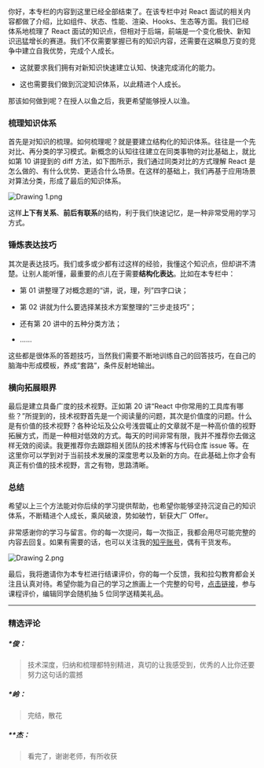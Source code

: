 <p data-nodeid="42766">你好，本专栏的内容到这里已经全部结束了。在该专栏中对 React 面试的相关内容都做了介绍，比如组件、状态、性能、渲染、Hooks、生态等方面。我们已经体系地梳理了 React 面试的知识点，但相对于后端，前端是一个变化极快、新知识迅猛增长的赛道。我们不仅需要掌握已有的知识内容，还需要在这瞬息万变的竞争中建立自我优势，完成个人成长。</p>
<ul data-nodeid="42767">
<li data-nodeid="42768">
<p data-nodeid="42769">这就要求我们拥有对新知识快速建立认知、快速完成消化的能力。</p>
</li>
<li data-nodeid="42770">
<p data-nodeid="42771">这也需要我们做到沉淀知识体系，以此精进个人成长。</p>
</li>
</ul>
<p data-nodeid="42772">那该如何做到呢？在授人以鱼之后，我更希望能够授人以渔。</p>
<h3 data-nodeid="43786" class="">梳理知识体系</h3>




<p data-nodeid="42774">首先是对知识的梳理。如何梳理呢？就是要建立结构化的知识体系。往往是一个先对比、再分类的学习模式。新概念的认知往往建立在同类事物的对比基础上，就比如第 10 讲提到的 diff 方法，如下图所示，我们通过同类对比的方式理解 React 是怎么做的、有什么优势、更适合什么场景。在这样的基础上，我们再基于应用场景对算法分类，形成了最后的知识体系。</p>
<p data-nodeid="43966" class=""><img src="https://s0.lgstatic.com/i/image6/M01/02/33/Cgp9HWAdApCAMNPTAADBuLwQEWc733.png" alt="Drawing 1.png" data-nodeid="43969"></p>


<p data-nodeid="42777">这样<strong data-nodeid="42822">上下有关系</strong>、<strong data-nodeid="42823">前后有联系</strong>的结构，利于我们快速记忆，是一种非常受用的学习方式。</p>
<h3 data-nodeid="44653" class="">锤炼表达技巧</h3>




<p data-nodeid="42779">其次是表达技巧。我们或多或少都有过这样的经验，我懂这个知识点，但却讲不清楚。让别人能听懂，最重要的点儿在于需要<strong data-nodeid="42833">结构化表达</strong>。比如在本专栏中：</p>
<ul data-nodeid="42780">
<li data-nodeid="42781">
<p data-nodeid="42782">第 01 讲整理了对概念题的“讲，说，理，列”四字口诀；</p>
</li>
<li data-nodeid="42783">
<p data-nodeid="42784">第 02 讲就为什么要选择某技术方案整理的“三步走技巧”；</p>
</li>
<li data-nodeid="42785">
<p data-nodeid="42786">还有第 20 讲中的五种分类方法；</p>
</li>
<li data-nodeid="42787">
<p data-nodeid="42788">……</p>
</li>
</ul>
<p data-nodeid="42789">这些都是很体系的答题技巧，当然我们需要不断地训练自己的回答技巧，在自己的脑海中形成模板，养成“套路”，条件反射地输出。</p>
<h3 data-nodeid="45314" class="">横向拓展眼界</h3>




<p data-nodeid="42791">最后是建立具备广度的技术视野。正如第 20 讲“React 中你常用的工具库有哪些？”所提到的，技术视野首先是一个阅读量的问题，其次是价值度的问题。什么是有价值的技术视野？各种论坛及公众号浅尝辄止的文章就不是一种高价值的视野拓展方式，而是一种相对低效的方式。每天的时间非常有限，我并不推荐你去做这样无效的阅读。我更推荐你去跟踪相关团队的技术博客与代码仓库 issue 等。在这里你可以学到对于当前技术发展的深度思考以及新的方向。在此基础上你才会有真正有价值的技术视野，言之有物，思路清晰。</p>
<h3 data-nodeid="42792">总结</h3>
<p data-nodeid="42793">希望以上三个方法能对你后续的学习提供帮助，也希望你能够坚持沉淀自己的知识体系，不断精进个人成长，乘风破浪，势如破竹，斩获大厂 Offer。</p>
<p data-nodeid="42794">非常感谢你的学习与留言。你的每一次提问，每一次指正，我都会用尽可能完整的内容去回复。如果有需要的话，也可以关注我的<a href="https://www.zhihu.com/people/boyue-xxx" data-nodeid="42849">知乎账号</a>，偶有干货发布。</p>
<p data-nodeid="45474" class="te-preview-highlight"><img src="https://s0.lgstatic.com/i/image6/M01/02/33/Cgp9HWAdAp6AKfXCABIR5L3tnmY194.png" alt="Drawing 2.png" data-nodeid="45477"></p>

<p data-nodeid="42796">最后，我将邀请你为本专栏进行结课评价，你的每一个反馈，我和拉勾教育都会关注且认真对待。希望你能为自己的学习之旅画上一个完整的句号，<a href="https://wj.qq.com/s2/7949447/e021/" data-nodeid="42857">点击链接</a>，参与课程评价，编辑同学会随机抽 5 位同学送精美礼品。</p>

---

### 精选评论

##### *俊：
> 技术深度，归纳和梳理都特别精进，真切的让我感受到，优秀的人比你还要努力这句话的震撼

##### *岭：
> 完结，散花

##### **杰：
> 看完了，谢谢老师，有所收获

